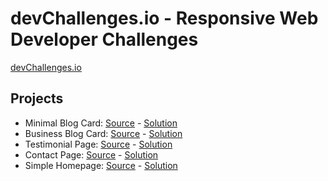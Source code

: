 # devChallenges.io - Responsive Web Developer Challenges

[devChallenges.io](https://devchallenges.io/dashboard)

## Projects
- Minimal Blog Card: [Source](https://devchallenges.io/challenge/minimal-blog-card) - [Solution](https://aladores.github.io/devChallenges-rwd/rwd/mbc/mbc.html)
- Business Blog Card: [Source](https://devchallenges.io/challenge/business-blog-card) - [Solution](https://aladores.github.io/devChallenges-rwd/rwd/bbc/bbc.html)
- Testimonial Page: [Source](https://devchallenges.io/challenge/testimonial-page) - [Solution](https://aladores.github.io/devChallenges-rwd/rwd/reviewers/reviewers.html)
- Contact Page: [Source](https://devchallenges.io/challenge/contact-page) - [Solution](https://aladores.github.io/devChallenges-rwd/rwd/cf/cf.html)
- Simple Homepage: [Source](https://devchallenges.io/challenge/simple-hompage-alarado) - [Solution](https://aladores.github.io/devChallenges-rwd/rwd/sh/sh.html)
